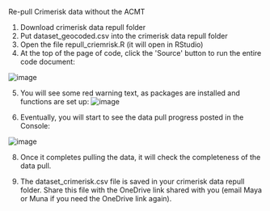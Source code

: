 Re-pull Crimerisk data without the ACMT

1.	Download crimerisk data repull folder
2.	Put dataset_geocoded.csv into the crimerisk data repull folder
3.	Open the file repull_criemrisk.R (it will open in RStudio)
4.	At the top of the page of code, click the 'Source' button to run the entire code document:

 ![image](https://github.com/user-attachments/assets/67f954b2-128f-40a5-b656-94535dfaa511)


5.	You will see some red warning text, as packages are installed and functions are set up:
  ![image](https://github.com/user-attachments/assets/ceb9d675-d560-44a3-9df5-a68acac5244a)

 
7.	Eventually, you will start to see the data pull progress posted in the Console: 
 
![image](https://github.com/user-attachments/assets/5f131ad6-cbc8-48bd-ae26-4a6bff7e3dce)


8.	Once it completes pulling the data, it will check the completeness of the data pull. 



9.	The dataset_crimerisk.csv file is saved in your crimerisk data repull folder. Share this file with the OneDrive link shared with you (email Maya or Muna if you need the OneDrive link again). 

